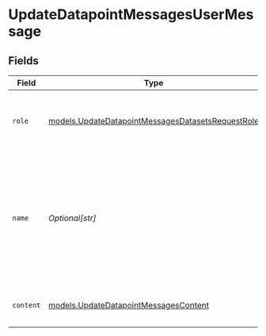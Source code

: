 # UpdateDatapointMessagesUserMessage


## Fields

| Field                                                                                                                        | Type                                                                                                                         | Required                                                                                                                     | Description                                                                                                                  |
| ---------------------------------------------------------------------------------------------------------------------------- | ---------------------------------------------------------------------------------------------------------------------------- | ---------------------------------------------------------------------------------------------------------------------------- | ---------------------------------------------------------------------------------------------------------------------------- |
| `role`                                                                                                                       | [models.UpdateDatapointMessagesDatasetsRequestRole](../models/updatedatapointmessagesdatasetsrequestrole.md)                 | :heavy_check_mark:                                                                                                           | The role of the messages author, in this case `user`.                                                                        |
| `name`                                                                                                                       | *Optional[str]*                                                                                                              | :heavy_minus_sign:                                                                                                           | An optional name for the participant. Provides the model information to differentiate between participants of the same role. |
| `content`                                                                                                                    | [models.UpdateDatapointMessagesContent](../models/updatedatapointmessagescontent.md)                                         | :heavy_check_mark:                                                                                                           | The contents of the user message.                                                                                            |